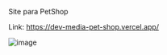 Site para PetShop

Link: https://dev-media-pet-shop.vercel.app/

![image](https://github.com/user-attachments/assets/56750335-2691-45b6-9fa9-76d6852ab839)
